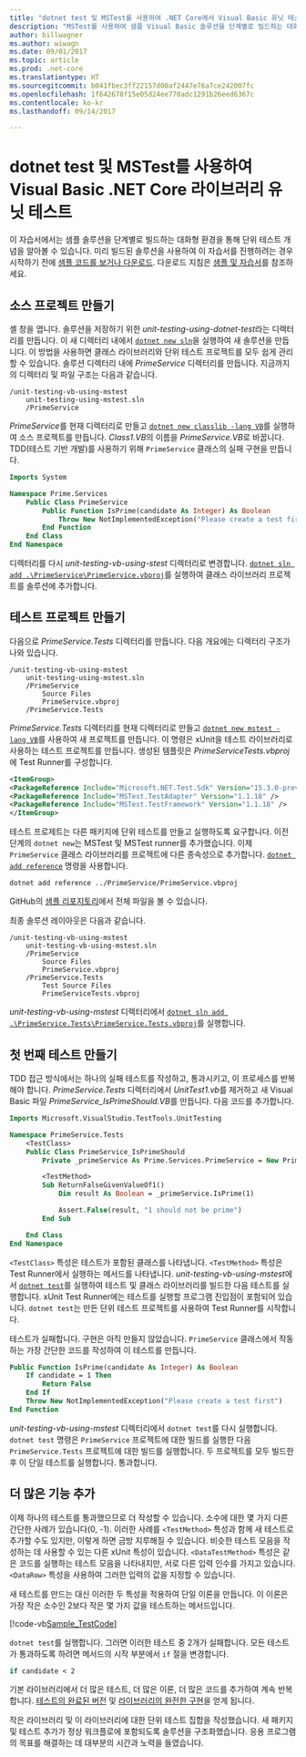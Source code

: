 ```yaml
---
title: "dotnet test 및 MSTest를 사용하여 .NET Core에서 Visual Basic 유닛 테스트"
description: "MSTest를 사용하여 샘플 Visual Basic 솔루션을 단계별로 빌드하는 대화형 환경을 통해 .NET Core의 단위 테스트 개념을 알아봅니다."
author: billwagner
ms.author: wiwagn
ms.date: 09/01/2017
ms.topic: article
ms.prod: .net-core
ms.translationtype: HT
ms.sourcegitcommit: b041fbec3ff22157d00af2447e76a7ce242007fc
ms.openlocfilehash: 1f642678f15e05d24ee770adc1291b26eed6367c
ms.contentlocale: ko-kr
ms.lasthandoff: 09/14/2017

---
```

# <a name="unit-testing-visual-basic-net-core-libraries-using-dotnet-test-and-mstest"></a>dotnet test 및 MSTest를 사용하여 Visual Basic .NET Core 라이브러리 유닛 테스트

이 자습서에서는 샘플 솔루션을 단계별로 빌드하는 대화형 환경을 통해 단위 테스트 개념을 알아볼 수 있습니다. 미리 빌드된 솔루션을 사용하여 이 자습서를 진행하려는 경우 시작하기 전에 [샘플 코드를 보거나 다운로드](https://github.com/dotnet/docs/tree/master/samples/core/getting-started/unit-testing-using-mstest/). 다운로드 지침은 [샘플 및 자습서](../../samples-and-tutorials/index.md#viewing-and-downloading-samples)를 참조하세요.

## <a name="creating-the-source-project"></a>소스 프로젝트 만들기

셸 창을 엽니다. 솔루션을 저장하기 위한 *unit-testing-using-dotnet-test*라는 디렉터리를 만듭니다.
이 새 디렉터리 내에서 [`dotnet new sln`](../tools/dotnet-new.md)을 실행하여 새 솔루션을 만듭니다. 이 방법을 사용하면 클래스 라이브러리와 단위 테스트 프로젝트를 모두 쉽게 관리할 수 있습니다.
솔루션 디렉터리 내에 *PrimeService* 디렉터리를 만듭니다. 지금까지의 디렉터리 및 파일 구조는 다음과 같습니다.

```
/unit-testing-vb-using-mstest
    unit-testing-using-mstest.sln
    /PrimeService
```

*PrimeService*를 현재 디렉터리로 만들고 [`dotnet new classlib -lang VB`](../tools/dotnet-new.md)를 실행하여 소스 프로젝트를 만듭니다. *Class1.VB*의 이름을 *PrimeService.VB*로 바꿉니다. TDD(테스트 기반 개발)를 사용하기 위해 `PrimeService` 클래스의 실패 구현을 만듭니다.

```vb
Imports System

Namespace Prime.Services
    Public Class PrimeService
        Public Function IsPrime(candidate As Integer) As Boolean
            Throw New NotImplementedException("Please create a test first")
        End Function
    End Class
End Namespace
```

디렉터리를 다시 *unit-testing-vb-using-stest* 디렉터리로 변경합니다. [`dotnet sln add .\PrimeService\PrimeService.vbproj`](../tools/dotnet-sln.md)를 실행하여 클래스 라이브러리 프로젝트를 솔루션에 추가합니다.

## <a name="creating-the-test-project"></a>테스트 프로젝트 만들기

다음으로 *PrimeService.Tests* 디렉터리를 만듭니다. 다음 개요에는 디렉터리 구조가 나와 있습니다.

```
/unit-testing-vb-using-mstest
    unit-testing-using-mstest.sln
    /PrimeService
        Source Files
        PrimeService.vbproj
    /PrimeService.Tests
```

*PrimeService.Tests* 디렉터리를 현재 디렉터리로 만들고 [`dotnet new mstest -lang VB`](../tools/dotnet-new.md)를 사용하여 새 프로젝트를 만듭니다. 이 명령은 xUnit을 테스트 라이브러리로 사용하는 테스트 프로젝트를 만듭니다. 생성된 템플릿은 *PrimeServiceTests.vbproj*에 Test Runner를 구성합니다.

```xml
<ItemGroup>
<PackageReference Include="Microsoft.NET.Test.Sdk" Version="15.3.0-preview-20170628-02" />
<PackageReference Include="MSTest.TestAdapter" Version="1.1.18" />
<PackageReference Include="MSTest.TestFramework" Version="1.1.18" />
</ItemGroup>
```

테스트 프로제트는 다른 패키지에 단위 테스트를 만들고 실행하도록 요구합니다. 이전 단계의 `dotnet new`는 MSTest 및 MSTest runner를 추가했습니다. 이제 `PrimeService` 클래스 라이브러리를 프로젝트에 다른 종속성으로 추가합니다. [`dotnet add reference`](../tools/dotnet-add-reference.md) 명령을 사용합니다.

```
dotnet add reference ../PrimeService/PrimeService.vbproj
```

GitHub의 [샘플 리포지토리](https://github.com/dotnet/docs/blob/master/samples/core/getting-started/unit-testing-vb-using-mstest/PrimeService.Tests/PrimeService.Tests.vbproj)에서 전체 파일을 볼 수 있습니다.

최종 솔루션 레이아웃은 다음과 같습니다.

```
/unit-testing-vb-using-mstest
    unit-testing-vb-using-mstest.sln
    /PrimeService
        Source Files
        PrimeService.vbproj
    /PrimeService.Tests
        Test Source Files
        PrimeServiceTests.vbproj
```

*unit-testing-vb-using-mstest* 디렉터리에서 [`dotnet sln add .\PrimeService.Tests\PrimeService.Tests.vbproj`](../tools/dotnet-sln.md)를 실행합니다. 

## <a name="creating-the-first-test"></a>첫 번째 테스트 만들기

TDD 접근 방식에서는 하나의 실패 테스트를 작성하고, 통과시키고, 이 프로세스를 반복해야 합니다. *PrimeService.Tests* 디렉터리에서 *UnitTest1.vb*를 제거하고 새 Visual Basic 파일 *PrimeService_IsPrimeShould.VB*를 만듭니다. 다음 코드를 추가합니다.

```vb
Imports Microsoft.VisualStudio.TestTools.UnitTesting

Namespace PrimeService.Tests
    <TestClass>
    Public Class PrimeService_IsPrimeShould
        Private _primeService As Prime.Services.PrimeService = New Prime.Services.PrimeService()

        <TestMethod>
        Sub ReturnFalseGivenValueOf1()
            Dim result As Boolean = _primeService.IsPrime(1)

            Assert.False(result, "1 should not be prime")
        End Sub

    End Class
End Namespace
```

`<TestClass>` 특성은 테스트가 포함된 클래스를 나타냅니다. `<TestMethod>` 특성은 Test Runner에서 실행하는 메서드를 나타냅니다. *unit-testing-vb-using-mstest*에서 [`dotnet test`](../tools/dotnet-test.md)를 실행하여 테스트 및 클래스 라이브러리를 빌드한 다음 테스트를 실행합니다. xUnit Test Runner에는 테스트를 실행할 프로그램 진입점이 포함되어 있습니다. `dotnet test`는 만든 단위 테스트 프로젝트를 사용하여 Test Runner를 시작합니다.

테스트가 실패합니다. 구현은 아직 만들지 않았습니다. `PrimeService` 클래스에서 작동하는 가장 간단한 코드를 작성하여 이 테스트를 만듭니다.

```vb
Public Function IsPrime(candidate As Integer) As Boolean
    If candidate = 1 Then
        Return False
    End If
    Throw New NotImplementedException("Please create a test first")
End Function
```

*unit-testing-vb-using-mstest* 디렉터리에서 `dotnet test`를 다시 실행합니다. `dotnet test` 명령은 `PrimeService` 프로젝트에 대한 빌드를 실행한 다음 `PrimeService.Tests` 프로젝트에 대한 빌드를 실행합니다. 두 프로젝트를 모두 빌드한 후 이 단일 테스트를 실행합니다. 통과합니다.

## <a name="adding-more-features"></a>더 많은 기능 추가

이제 하나의 테스트를 통과했으므로 더 작성할 수 있습니다. 소수에 대한 몇 가지 다른 간단한 사례가 있습니다(0, -1). 이러한 사례를 `<TestMethod>` 특성과 함께 새 테스트로 추가할 수도 있지만, 이렇게 하면 금방 지루해질 수 있습니다. 비슷한 테스트 모음을 작성하는 데 사용할 수 있는 다른 xUnit 특성이 있습니다.  `<DataTestMethod>` 특성은 같은 코드를 실행하는 테스트 모음을 나타내지만, 서로 다른 입력 인수를 가지고 있습니다. `<DataRow>` 특성을 사용하여 그러한 입력의 값을 지정할 수 있습니다.

새 테스트를 만드는 대신 이러한 두 특성을 적용하여 단일 이론을 만듭니다. 이 이론은 가장 작은 소수인 2보다 작은 몇 가지 값을 테스트하는 메서드입니다.

[!code-vb[Sample_TestCode](../../../samples/core/getting-started/unit-testing-vb-mstest/PrimeService.Tests/PrimeService_IsPrimeShould.vb?name=Sample_TestCode)]

`dotnet test`를 실행합니다. 그러면 이러한 테스트 중 2개가 실패합니다. 모든 테스트가 통과하도록 하려면 메서드의 시작 부분에서 `if` 절을 변경합니다.

```vb
if candidate < 2
```

기본 라이브러리에서 더 많은 테스트, 더 많은 이론, 더 많은 코드를 추가하여 계속 반복합니다. [테스트의 완료된 버전](https://github.com/dotnet/docs/blob/master/samples/core/getting-started/unit-testing-vb-using-mstest/PrimeService.Tests/PrimeService_IsPrimeShould.vb) 및 [라이브러리의 완전한 구현](https://github.com/dotnet/docs/blob/master/samples/core/getting-started/unit-testing-vb-using-mstest/PrimeService/PrimeService.vb)을 얻게 됩니다.

작은 라이브러리 및 이 라이브러리에 대한 단위 테스트 집합을 작성했습니다. 새 패키지 및 테스트 추가가 정상 워크플로에 포함되도록 솔루션을 구조화했습니다. 응용 프로그램의 목표를 해결하는 데 대부분의 시간과 노력을 들였습니다.

